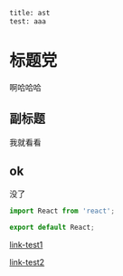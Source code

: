 ```meta
title: ast
test: aaa
```

# 标题党

啊哈哈哈

## 副标题

我就看看

## ok

没了

```jsx
import React from 'react';

export default React;
```

<code src="./Base.js" ></code>

[link-test1](http://www.baidu.com/)

[link-test2](./test-page)